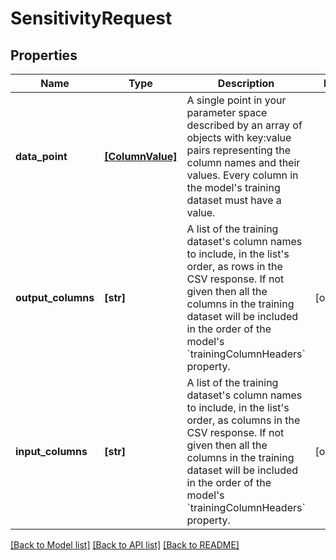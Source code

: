 # SensitivityRequest


## Properties
Name | Type | Description | Notes
------------ | ------------- | ------------- | -------------
**data_point** | [**[ColumnValue]**](ColumnValue.md) | A single point in your parameter space described by an array of objects with key:value pairs representing the column names and their values. Every column in the model&#39;s training dataset must have a value. | 
**output_columns** | **[str]** | A list of the training dataset&#39;s column names to include, in the list&#39;s order, as rows in the CSV response.  If not given then all the columns in the training dataset will be included in the order of the model&#39;s &#x60;trainingColumnHeaders&#x60; property. | [optional] 
**input_columns** | **[str]** | A list of the training dataset&#39;s column names to include, in the list&#39;s order, as columns in the CSV response.  If not given then all the columns in the training dataset will be included in the order of the model&#39;s &#x60;trainingColumnHeaders&#x60; property. | [optional] 

[[Back to Model list]](../README.md#documentation-for-models) [[Back to API list]](../README.md#documentation-for-api-endpoints) [[Back to README]](../README.md)



